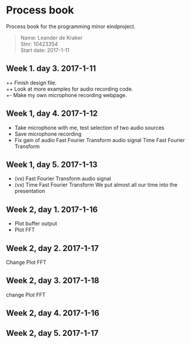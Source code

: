 # Process book

Process book for the programming minor eindproject.

> Name: Leander de Kraker<br>
> Stnr: 10423354<br>
> Start date: 2017-1-11<br>

## Week 1. day 3. 2017-1-11

++ Finish design file.<br>
++ Look at more examples for audio recording code.<br>
+-  Make my own microphone recording webpage.<br>

## Week 1, day 4. 2017-1-12

- Take microphone with me, test selection of two audio sources
- Save microphone recording
- Fix gain of audio
 Fast Fourier Transform audio signal
 Time Fast Fourier Transform


## Week 1, day 5. 2017-1-13

- (vx) Fast Fourier Transform audio signal
- (vx) Time Fast Fourier Transform
We put almost all our time into the presentation

## Week 2, day 1. 2017-1-16

- Plot buffer output
- Plot FFT


## Week 2, day 2. 2017-1-17

Change Plot FFT

## Week 2, day 3. 2017-1-18

change Plot FFT

## Week 2, day 4. 2017-1-16

## Week 2, day 5. 2017-1-17

